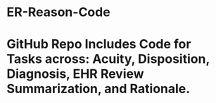 # ER-Reason-Code
# GitHub Repo Includes Code for Tasks across: Acuity, Disposition, Diagnosis, EHR Review Summarization, and Rationale. 
